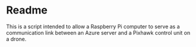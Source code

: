 # Readme

This is a script intended to allow a Raspberry Pi computer to serve as a communication link between an Azure server and a Pixhawk control unit on a drone. 
